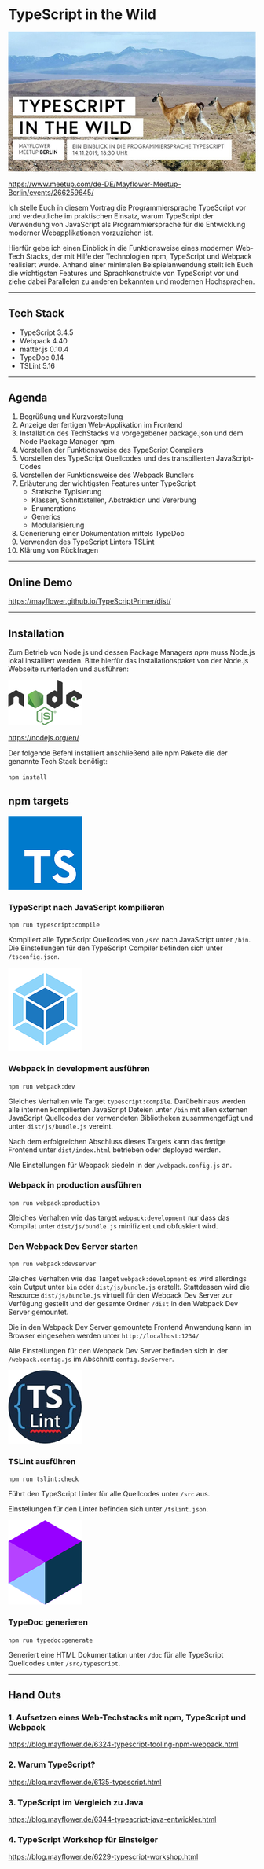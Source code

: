 # TypeScript in the Wild

![TypeScript in the Wild](_ASSET/readme/promo.jpg)

https://www.meetup.com/de-DE/Mayflower-Meetup-Berlin/events/266259645/

Ich stelle Euch in diesem Vortrag die Programmiersprache TypeScript vor und verdeutliche im praktischen Einsatz,
 warum TypeScript der Verwendung von JavaScript als Programmiersprache für die Entwicklung moderner Webapplikationen 
 vorzuziehen ist.

Hierfür gebe ich einen Einblick in die Funktionsweise eines modernen Web-Tech Stacks, der mit Hilfe der Technologien 
 npm, TypeScript und Webpack realisiert wurde. Anhand einer minimalen Beispielanwendung stellt ich Euch die wichtigsten
 Features und Sprachkonstrukte von TypeScript vor und ziehe dabei Parallelen zu anderen bekannten und 
 modernen Hochsprachen.

<hr>

## Tech Stack
- TypeScript 3.4.5
- Webpack 4.40
- matter.js 0.10.4
- TypeDoc 0.14
- TSLint 5.16

<hr>

## Agenda

1. Begrüßung und Kurzvorstellung
2. Anzeige der fertigen Web-Applikation im Frontend
3. Installation des TechStacks via vorgegebener package.json und dem Node Package Manager npm
4. Vorstellen der Funktionsweise des TypeScript Compilers
5. Vorstellen des TypeScript Quellcodes und des transpilierten JavaScript-Codes
6. Vorstellen der Funktionsweise des Webpack Bundlers
7. Erläuterung der wichtigsten Features unter TypeScript
   - Statische Typisierung
   - Klassen, Schnittstellen, Abstraktion und Vererbung
   - Enumerations
   - Generics
   - Modularisierung
8. Generierung einer Dokumentation mittels TypeDoc
9. Verwenden des TypeScript Linters TSLint
10. Klärung von Rückfragen

<hr>

## Online Demo

https://mayflower.github.io/TypeScriptPrimer/dist/

<hr>

## Installation

Zum Betrieb von Node.js und dessen Package Managers *npm* muss Node.js lokal installiert werden.
Bitte hierfür das Installationspaket von der Node.js Webseite runterladen und ausführen:

![Node.js](_ASSET/readme/logo_nodejs.png)

https://nodejs.org/en/

Der folgende Befehl installiert anschließend alle npm Pakete die der genannte Tech Stack benötigt:

`npm install`

## npm targets

![TypeScript](_ASSET/readme/logo_typescript.png)

### TypeScript nach JavaScript kompilieren
`npm run typescript:compile`

Kompiliert alle TypeScript Quellcodes von `/src` nach JavaScript unter `/bin`.
 Die Einstellungen für den TypeScript Compiler befinden sich unter `/tsconfig.json`.

![Webpack](_ASSET/readme/logo_webpack.png)

### Webpack in development ausführen
`npm run webpack:dev`

Gleiches Verhalten wie Target `typescript:compile`. Darübehinaus werden alle internen
 kompilierten JavaScript Dateien unter `/bin` mit allen externen JavaScript Quellcodes 
 der verwendeten Bibliotheken zusammengefügt und unter `dist/js/bundle.js` vereint.

Nach dem erfolgreichen Abschluss dieses Targets kann das fertige Frontend unter 
 `dist/index.html` betrieben oder deployed werden.

Alle Einstellungen für Webpack siedeln in der `/webpack.config.js` an.

### Webpack in production ausführen
`npm run webpack:production`

Gleiches Verhalten wie das target `webpack:development` nur dass das Kompilat unter
 `dist/js/bundle.js` minifiziert und obfuskiert wird.

### Den Webpack Dev Server starten
`npm run webpack:devserver`

Gleiches Verhalten wie das Target `webpack:development` es wird allerdings kein Output unter
 `bin` oder `dist/js/bundle.js` erstellt. Stattdessen wird die Resource `dist/js/bundle.js`
 virtuell für den Webpack Dev Server zur Verfügung gestellt und der gesamte Ordner `/dist`
 in den Webpack Dev Server gemountet.

Die in den Webpack Dev Server gemountete Frontend Anwendung kann im Browser eingesehen werden
 unter `http://localhost:1234/`

Alle Einstellungen für den Webpack Dev Server befinden sich in der `/webpack.config.js`
 im Abschnitt `config.devServer`.

![TSLint](_ASSET/readme/logo_tslint.png)

### TSLint ausführen
`npm run tslint:check`

Führt den TypeScript Linter für alle Quellcodes unter `/src` aus.

Einstellungen für den Linter befinden sich unter `/tslint.json`.

![TypeDoc](_ASSET/readme/logo_typedoc.png)

### TypeDoc generieren
`npm run typedoc:generate`

Generiert eine HTML Dokumentation unter `/doc` für alle TypeScript Quellcodes unter `/src/typescript`.

<hr>

## Hand Outs

### 1. Aufsetzen eines Web-Techstacks mit npm, TypeScript und Webpack

https://blog.mayflower.de/6324-typescript-tooling-npm-webpack.html

### 2. Warum TypeScript?

https://blog.mayflower.de/6135-typescript.html

### 3. TypeScript im Vergleich zu Java

https://blog.mayflower.de/6344-typeacript-java-entwickler.html

### 4. TypeScript Workshop für Einsteiger

https://blog.mayflower.de/6229-typescript-workshop.html
